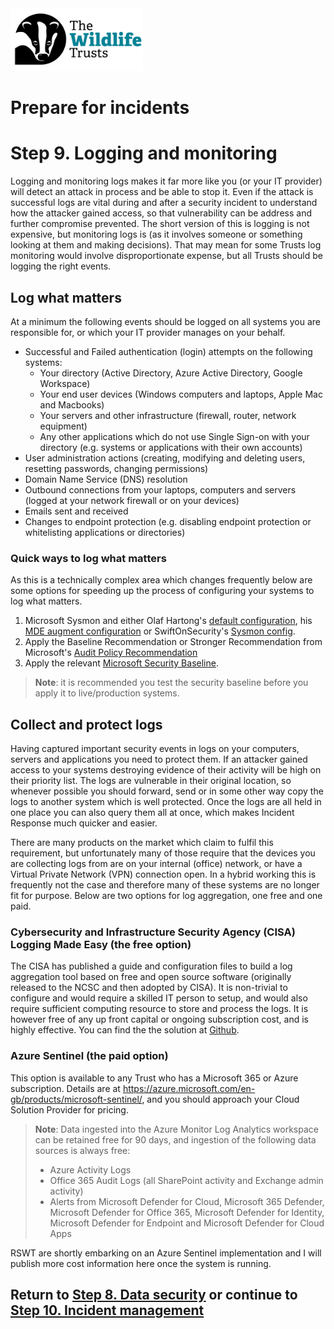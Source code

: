 <img src="/Levels/twt-logo.png" height="100">

# Prepare for incidents
# Step 9. Logging and monitoring
Logging and monitoring logs makes it far more like you (or your IT provider) will detect an attack in process and be able to stop it.  Even if the attack is successful logs are vital during and after a security incident to understand how the attacker gained access, so that vulnerability can be address and further compromise prevented.  The short version of this is logging is not expensive, but monitoring logs is (as it involves someone or something looking at them and making decisions).  That may mean for some Trusts log monitoring would involve disproportionate expense, but all Trusts should be logging the right events.

## Log what matters 
At a minimum the following events should be logged on all systems you are responsible for, or which your IT provider manages on your behalf.
- Successful and Failed authentication (login) attempts on the following systems:
	- Your directory (Active Directory, Azure Active Directory, Google Workspace)
	- Your end user devices (Windows computers and laptops, Apple Mac and Macbooks)
	- Your servers and other infrastructure (firewall, router, network equipment)
	- Any other applications which do not use Single Sign-on with your directory (e.g. systems or applications with their own accounts)
- User administration actions (creating, modifying and deleting users, resetting passwords, changing permissions)
- Domain Name Service (DNS) resolution
- Outbound connections from your laptops, computers and servers (logged at your network firewall or on your devices)
- Emails sent and received
- Changes to endpoint protection (e.g. disabling endpoint protection or whitelisting applications or directories)

### Quick ways to log what matters
As this is a technically complex area which changes frequently below are some options for speeding up the process of configuring your systems to log what matters.
1. Microsoft Sysmon and either Olaf Hartong's [default configuration](https://raw.githubusercontent.com/olafhartong/sysmon-modular/master/sysmonconfig.xml), his [MDE augment configuration](https://raw.githubusercontent.com/olafhartong/sysmon-modular/master/sysmonconfig-mde-augment.xml)  or SwiftOnSecurity's [Sysmon config](https://github.com/SwiftOnSecurity/sysmon-config/blob/master/sysmonconfig-export.xml).
2. Apply the Baseline Recommendation or Stronger Recommendation from Microsoft's [Audit Policy Recommendation](https://learn.microsoft.com/en-us/windows-server/identity/ad-ds/plan/security-best-practices/audit-policy-recommendations)
3. Apply the relevant [Microsoft Security Baseline](https://learn.microsoft.com/en-us/windows/security/threat-protection/windows-security-configuration-framework/windows-security-baselines).
> **Note**: it is recommended you test the security baseline before you apply it to live/production systems.

## Collect and protect logs
Having captured important security events in logs on your computers, servers and applications you need to protect them.  If an attacker gained access to your systems destroying evidence of their activity will be high on their priority list.  The logs are vulnerable in their original location, so whenever possible you should forward, send or in some other way copy the logs to another system which is well protected.  Once the logs are all held in one place you can also query them all at once, which makes Incident Response much quicker and easier.

There are many products on the market which claim to fulfil this requirement, but unfortunately many of those require that the devices you are collecting logs from are on your internal (office) network, or have a Virtual Private Network (VPN) connection open.  In a hybrid working this is frequently not the case and therefore many of these systems are no longer fit for purpose.  Below are two options for log aggregation, one free and one paid.

### Cybersecurity and Infrastructure Security Agency (CISA) Logging Made Easy (the free option)
The CISA has published a guide and configuration files to build a log aggregation tool based on free and open source software (originally released to the NCSC and then adopted by CISA).  It is non-trivial to configure and would require a skilled IT person to setup, and would also require sufficient computing resource to store and process the logs.  It is however free of any up front capital or ongoing subscription cost, and is highly effective.  You can find the the solution at [Github](https://github.com/cisagov/LME/blob/main/README.md).

### Azure Sentinel (the paid option)
This option is available to any Trust who has a Microsoft 365 or Azure subscription.  Details are at https://azure.microsoft.com/en-gb/products/microsoft-sentinel/, and you should approach your Cloud Solution Provider for pricing.
> **Note**: Data ingested into the Azure Monitor Log Analytics workspace can be retained free for 90 days, and ingestion of the following data sources is always free:
> - Azure Activity Logs
> - Office 365 Audit Logs (all SharePoint activity and Exchange admin activity)
> - Alerts from Microsoft Defender for Cloud, Microsoft 365 Defender, Microsoft Defender for Office 365, Microsoft Defender for Identity, Microsoft Defender for Endpoint and Microsoft Defender for Cloud Apps

RSWT are shortly embarking on an Azure Sentinel implementation and I will publish more cost information here once the system is running.

## Return to [Step 8. Data security](/2-Implement-appropriate-mitigations/Step-08-Data-Security.md) or continue to [Step 10. Incident management](./Step-10-Incident-management.md)